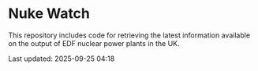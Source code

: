 # Nuke Watch

This repository includes code for retrieving the latest information available on the output of EDF nuclear power plants in the UK.

Last updated: 2025-09-25 04:18
